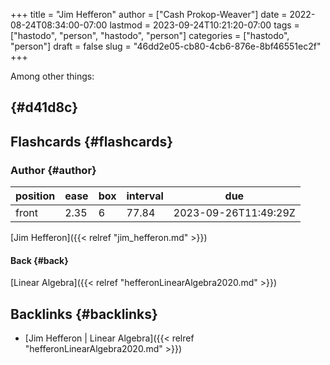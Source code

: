 +++
title = "Jim Hefferon"
author = ["Cash Prokop-Weaver"]
date = 2022-08-24T08:34:00-07:00
lastmod = 2023-09-24T10:21:20-07:00
tags = ["hastodo", "person", "hastodo", "person"]
categories = ["hastodo", "person"]
draft = false
slug = "46dd2e05-cb80-4cb6-876e-8bf46551ec2f"
+++

Among other things:


##  {#d41d8c}


## Flashcards {#flashcards}


### Author {#author}

| position | ease | box | interval | due                  |
|----------|------|-----|----------|----------------------|
| front    | 2.35 | 6   | 77.84    | 2023-09-26T11:49:29Z |

[Jim Hefferon]({{< relref "jim_hefferon.md" >}})


#### Back {#back}

[Linear Algebra]({{< relref "hefferonLinearAlgebra2020.md" >}})


## Backlinks {#backlinks}

-   [Jim Hefferon | Linear Algebra]({{< relref "hefferonLinearAlgebra2020.md" >}})
